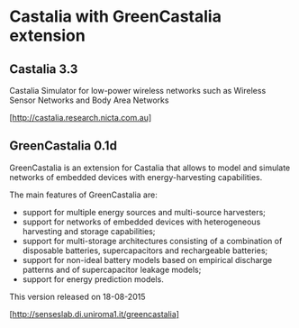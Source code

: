 Castalia with GreenCastalia extension
=====================================


Castalia 3.3
------------
Castalia Simulator for low-power wireless networks such as Wireless Sensor Networks and Body Area Networks

[http://castalia.research.nicta.com.au]


GreenCastalia 0.1d
------------------
GreenCastalia is an extension for Castalia that allows to model and simulate networks of embedded devices with energy-harvesting capabilities.

The main features of GreenCastalia are:

* support for multiple energy sources and multi-source harvesters;
* support for networks of embedded devices with heterogeneous harvesting and storage capabilities;
* support for multi-storage architectures consisting of a combination of disposable batteries, supercapacitors and rechargeable batteries;
* support for non-ideal battery models based on empirical discharge patterns and of supercapacitor leakage models;
* support for energy prediction models.

This version released on 18-08-2015

[http://senseslab.di.uniroma1.it/greencastalia]
